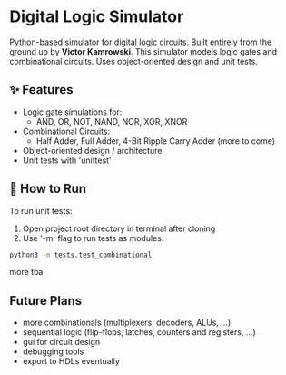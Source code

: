 # Digital Logic Simulator

Python-based simulator for digital logic circuits. Built entirely from the ground up by **Victor Kamrowski**. This simulator models logic gates and combinational circuits. Uses object-oriented design and unit tests.

## ✨ Features

- Logic gate simulations for:
  - AND, OR, NOT, NAND, NOR, XOR, XNOR
- Combinational Circuits:
  - Half Adder, Full Adder, 4-Bit Ripple Carry Adder (more to come)
- Object-oriented design / architecture
- Unit tests with 'unittest'

## 🚀 How to Run

To run unit tests:

1. Open project root directory in terminal after cloning
2. Use '-m' flag to run tests as modules:
  ```bash
  python3 -m tests.test_combinational
  ```

more tba

## Future Plans

- more combinationals (multiplexers, decoders, ALUs, ...)
- sequential logic (flip-flops, latches, counters and registers, ...)
- gui for circuit design
- debugging tools
- export to HDLs eventually
